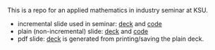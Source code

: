 
This is a repo for an applied mathematics in industry seminar at KSU.

- incremental slide used in seminar: [deck](http://htmlpreview.github.com/?https://github.com/joongsup/ksu-seminar/blob/master/things-I-wish-I-had-learned-in-school.html) and [code](things-I-wish-I-had-learned-in-school.Rmd)
- plain (non-incremental) slide: [deck](http://htmlpreview.github.com/?https://github.com/joongsup/ksu-seminar/blob/master/things-I-wish-I-had-learned-in-school-plain.html) and [code](things-I-wish-I-had-learned-in-school-plain.Rmd)
- pdf slide: [deck](things-I-wish-I-had-learned-in-school-plain.pdf) is generated from printing/saving the plain deck. 
